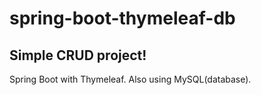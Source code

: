 # spring-boot-thymeleaf-db
## Simple CRUD project!
Spring Boot with Thymeleaf. Also using MySQL(database).
